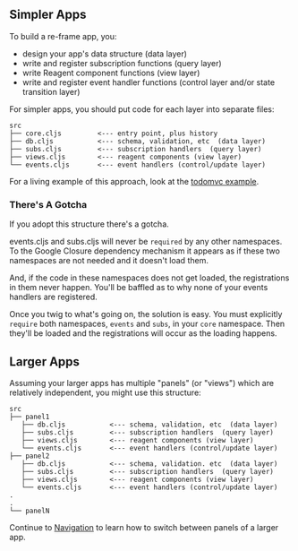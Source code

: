 ## Simpler Apps

To build a re-frame app, you:
  - design your app's data structure (data layer)
  - write and register subscription functions (query layer)
  - write Reagent component functions (view layer)
  - write and register event handler functions (control layer and/or state transition layer)

For simpler apps, you should put code for each layer into separate files:
```
src
├── core.cljs         <--- entry point, plus history
├── db.cljs           <--- schema, validation, etc  (data layer)
├── subs.cljs         <--- subscription handlers  (query layer)
├── views.cljs        <--- reagent components (view layer)
└── events.cljs       <--- event handlers (control/update layer)
```

For a living example of this approach, look at the [todomvc example](https://github.com/Day8/re-frame/tree/master/examples/todomvc).

### There's A Gotcha

If you adopt this structure there's a gotcha. 

events.cljs and subs.cljs will never be `required` by any other namespaces. To the Google Closure dependency mechanism it appears as if these two namespaces are not needed and it doesn't load them.

And, if the code in these namespaces does not get loaded, the registrations in them never happen. You'll be baffled as to why none of your events handlers are registered.

Once you twig to what's going on, the solution is easy.  You must explicitly `require` both namespaces, `events` and `subs`, in your `core` namespace. Then they'll be loaded and the registrations will occur as the loading happens. 

## Larger Apps

Assuming your larger apps has multiple "panels" (or "views") which are relatively independent, you might use this structure:

```
src
├── panel1
   ├── db.cljs           <--- schema, validation, etc  (data layer)
   ├── subs.cljs         <--- subscription handlers  (query layer)
   ├── views.cljs        <--- reagent components (view layer)
   └── events.cljs       <--- event handlers (control/update layer)
├── panel2
   ├── db.cljs           <--- schema, validation. etc  (data layer)
   ├── subs.cljs         <--- subscription handlers  (query layer)
   ├── views.cljs        <--- reagent components (view layer)
   └── events.cljs       <--- event handlers (control/update layer)
.
.
└── panelN
```

Continue to [Navigation](Navigation.md) to learn how to switch between panels of a larger app.
